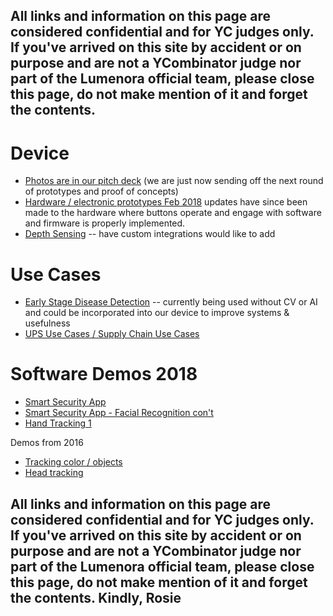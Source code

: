 ## All links and information on this page are considered confidential and for YC judges only. If you've arrived on this site by accident or on purpose and are not a YCombinator judge nor part of the Lumenora official team, please close this page, do not make mention of it and forget the contents. 

# Device 
- [Photos are in our pitch deck](https://docsend.com/view/m86u6bx) (we are just now sending off the next round of prototypes and proof of concepts)
- [Hardware / electronic prototypes Feb 2018](https://drive.google.com/open?id=1wfr7KrUKAge25OT_u5xsQ9OAjwMLajro) updates have since been made to the hardware where buttons operate and engage with software and firmware is properly implemented. 
- [Depth Sensing](https://www.useloom.com/share/801401c8c0de4be8ab9840f8b14dbdcc) -- have custom integrations would like to add 

# Use Cases
- [Early Stage Disease Detection](https://docsend.com/view/94xwqd7) -- currently being used without CV or AI and could be incorporated into our device to improve systems & usefulness 
- [UPS Use Cases / Supply Chain Use Cases](https://docsend.com/view/zcxs6a8)

# Software Demos 2018
- [Smart Security App](https://drive.google.com/open?id=1W3mII8YWdDIwROSCGDtyl6Xi2wRZKuAp)
- [Smart Security App - Facial Recognition con't](https://www.useloom.com/share/b8d0306c9ee6490193a8b7550aa59f46)  
- [Hand Tracking 1](https://www.useloom.com/share/6f423e8b18904240aca8e57b365c9a97) 

Demos from 2016 <br> 
- [Tracking color / objects](https://github.com/loving1/Lumenora-Website/blob/master/tennisball%20tracking.mp4)
- [Head tracking](https://github.com/loving1/Lumenora-Website/blob/master/HeadTracking.mp4) 

## All links and information on this page are considered confidential and for YC judges only. If you've arrived on this site by accident or on purpose and are not a YCombinator judge nor part of the Lumenora official team, please close this page, do not make mention of it and forget the contents. Kindly, Rosie 
